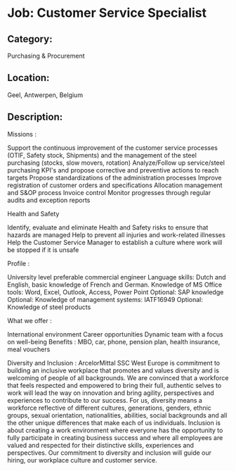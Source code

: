 # Job: Customer Service Specialist
## Category: 
Purchasing & Procurement
## Location: 
Geel, Antwerpen, Belgium
## Description:
Missions : 

Support the continuous improvement of the customer service processes (OTIF, Safety stock, Shipments) 
and the management of the steel purchasing (stocks, slow movers, rotation)
Analyze/Follow up service/steel purchasing KPI's and propose corrective and preventive actions to reach targets
Propose standardizations of the administration processes
Improve registration of customer orders and specifications
Allocation management and S&OP process
Invoice control
Monitor progresses through regular audits and exception reports

Health and Safety

Identify, evaluate and eliminate Health and Safety risks to ensure that hazards are managed
Help to prevent all injuries and work-related illnesses
Help the Customer Service Manager to establish a culture where work will be stopped if it is unsafe

Profile : 

University level preferable commercial engineer
Language skills: Dutch and English, basic knowledge of French and German.
Knowledge of MS Office tools: Word, Excel, Outlook, Access, Power Point
Optional: SAP knowledge
Optional: Knowledge of management systems:  IATF16949 
Optional: Knowledge of steel products

What we offer : 

International environment
Career opportunities
Dynamic team with a focus on well-being
Benefits : MBO, car, phone, pension plan, health insurance, meal vouchers

Diversity and Inclusion :
ArcelorMittal SSC West Europe is commitment to building an inclusive workplace that promotes and values diversity and is welcoming of people of all backgrounds. We are convinced that a workforce that feels respected and empowered to bring their full, authentic selves to work will lead the way on innovation and bring agility, perspectives and experiences to contribute to our success.
For us, diversity means a workforce reflective of different cultures, generations, genders, ethnic groups, sexual orientation, nationalities, abilities, social backgrounds and all the other unique differences that make each of us individuals. Inclusion is about creating a work environment where everyone has the opportunity to fully participate in creating business success and where all employees are valued and respected for their distinctive skills, experiences and perspectives.
Our commitment to diversity and inclusion will guide our hiring, our workplace culture and customer service.
